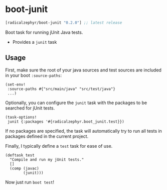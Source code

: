 # boot-junit

[](dependency)
```clojure
[radicalzephyr/boot-junit "0.2.0"] ;; latest release
```
[](/dependency)

Boot task for running jUnit Java tests.

- Provides a `junit` task

## Usage

First, make sure the root of your java sources and test sources are
included in your boot `:source-paths`:

    (set-env!
     :source-paths #{"src/main/java" "src/test/java"}
     ...)

Optionally, you can configure the `junit` task with the packages to be
searched for jUnit tests.

    (task-options!
     junit {:packages '#{radicalzephyr.boot_junit.test}})

If no packages are specified, the task will automatically try to run
all tests in packages defined in the current project.

Finally, I typically define a `test` task for ease of use.

    (deftask test
      "Compile and run my jUnit tests."
      []
      (comp (javac)
            (junit)))

Now just run `boot test`!
